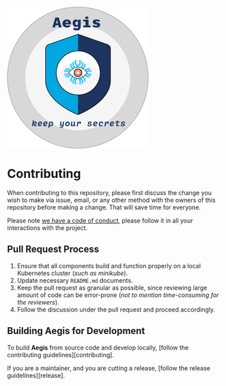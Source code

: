 ![Aegis](assets/aegis-banner.png "Aegis")

# Contributing

When contributing to this repository, please first discuss the change you wish 
to make via issue, email, or any other method with the owners of this repository 
before making a change. That will save time for everyone.

Please note [we have a code of conduct](CODE_OF_CONDUCT.md), please follow it 
in all your interactions with the project.

## Pull Request Process

1. Ensure that all components build and function properly on a local Kubernetes
   cluster (*such as minikube*).
2. Update necessary `README.md` documents.
3. Keep the pull request as granular as possible, since reviewing large amount
   of code can be error-prone (*not to mention time-consuming for the reviewers*).
4. Follow the discussion under the pull request and proceed accordingly.

## Building Aegis for Development

To build **Aegis** from source code and develop locally, 
[follow the contributing guidelines][contributing].

If you are a maintainer, and you are cutting a release,
[follow the release guidelines][release].
